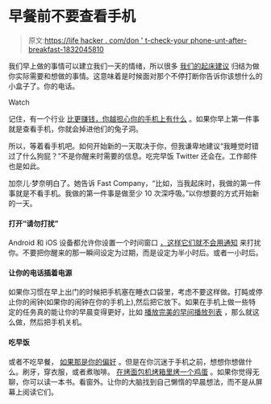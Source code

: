 # 早餐前不要查看手机

> 原文:[https://life hacker . com/don ' t-check-your phone-unt-after-breakfast-1832045810](https://lifehacker.com/dont-check-your-phone-until-after-breakfast-1832045810)

我们早上做的事情可以建立我们一天的情绪，所以很多 [我们的起床建议](https://lifehacker.com/c/wake-up-week) 归结为做你实际需要和想做的事情。这意味着是时候面对那个不停打断你告诉你该想什么的小盒子了。你的电话。

Watch

记住，有一个行业 [比更赚钱，你越担心你的手机上有什么](https://lifehacker.com/your-notifications-are-lying-to-you-1829334172#_ga=2.140944500.710299402.1548419272-2127637903.1532515930) 。如果你早上第一件事就是查看手机，你就会掉进他们的兔子洞。

所以，等着看手机吧。如何开始新的一天取决于你，但我谦卑地建议“我睡觉时错过了什么狗屁？”不是你醒来时需要的信息。吃完早饭 Twitter 还会在。工作邮件也是如此。

加奈儿·梦奈明白了。她告诉 Fast Company，“比如，当我起床时，我做的第一件事就是不看手机。我做的第一件事是做至少 10 次深呼吸。”以你想要的方式开始新的一天。

#### 打开“请勿打扰”

Android 和 iOS 设备都允许你设置一个时间窗口 [，这样它们就不会用通知](https://lifehacker.com/turn-on-do-not-disturb-during-the-day-to-be-more-produc-1823105590) 来打扰你。不要把你醒来的那一瞬间设定为过期，而是设定为半小时后。或者一小时后。

#### 让你的电话插着电源

如果你习惯在早上出门的时候把手机塞在睡衣口袋里，考虑不要这样做。打盹或停止你的闹钟(如果你的闹钟在你的手机上),然后把它放下。如果在手机上做一些特定的任务真的能让你的早晨变得更好，比如 [播放完美的早间播放列表](https://lifehacker.com/wake-up-with-our-two-new-morning-playlists-1831882069) ，那么就这么做，然后把手机关机。

#### 吃早饭

或者不吃早餐， [如果那是你的偏好](https://vitals.lifehacker.com/do-you-really-need-to-eat-breakfast-1831948560) 。但是在你沉迷于手机之前，想想你想做什么。刷牙，穿衣服，或者煮咖啡。 [在烤面包机烤箱里烤一个鸡蛋](https://skillet.lifehacker.com/how-to-bake-an-egg-in-your-toaster-oven-1832024776) 。如果你觉得无聊，你可以读一本书。看窗外。让你的大脑找到自己懒惰的早晨想法，而不是从屏幕上阅读它们。